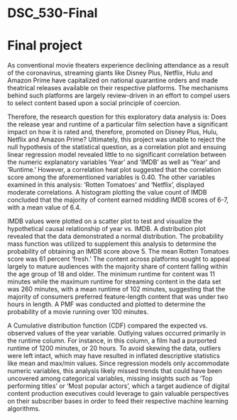 # DSC_530-Final

# Final project 

As conventional movie theaters experience declining attendance as a result of the coronavirus, streaming giants like Disney Plus, Netflix, Hulu and Amazon Prime have capitalized on national quarantine orders and made theatrical releases available on their respective platforms. The mechanisms behind such platforms are largely review-driven in an effort to compel users to select content based upon a social principle of coercion. 

Therefore, the research question for this exploratory data analysis is: Does the release year and runtime of a particular film selection have a significant impact on how it is rated and, therefore, promoted on Disney Plus, Hulu, Netflix and Amazon Prime? Ultimately, this project was unable to reject the null hypothesis of the statistical question, as a correlation plot and ensuing linear regression model revealed little to no significant correlation between the numeric explanatory variables ‘Year’ and ‘IMDB’ as well as ‘Year’ and ‘Runtime.’ However, a correlation heat plot suggested that the correlation score among the aforementioned variables is 0.40. The other variables examined in this analysis: ‘Rotten Tomatoes’ and ‘Netflix’, displayed moderate correlations. A histogram plotting the value count of IMDB concluded that the majority of content earned middling IMDB scores of 6-7, with a mean value of 6.4. 

IMDB values were plotted on a scatter plot to test and visualize the hypothetical causal relationship of year vs. IMDB. A distribution plot revealed that the data demonstrated a normal distribution. The probability mass function was utilized to supplement this analysis to determine the probability of obtaining an IMDB score above 5. The mean Rotten Tomatoes score was 61 percent ‘fresh.’ The content across platforms sought to appeal largely to mature audiences with the majority share of content falling within the age group of 18 and older. The minimum runtime for content was 11 minutes while the maximum runtime for streaming content in the data set was 260 minutes, with a mean runtime of 102 minutes, suggesting that the majority of consumers preferred feature-length content that was under two hours in length. A PMF was conducted and plotted to determine the probability of a movie running over 100 minutes. 

A Cumulative distribution function (CDF) compared the expected vs. observed values of the year variable. Outlying values occurred primarily in the runtime column. For instance, in this column, a film had a purported runtime of 1200 minutes, or 20 hours. To avoid skewing the data, outliers were left intact, which may have resulted in inflated descriptive statistics like mean and max/min values. Since regression models only accommodate numeric variables, this analysis likely missed trends that could have been uncovered among categorical variables, missing insights such as ‘Top performing titles’ or ‘Most popular actors’, which a target audience of digital content production executives could leverage to gain valuable perspectives on their subscriber bases in order to feed their respective machine learning algorithms. 
